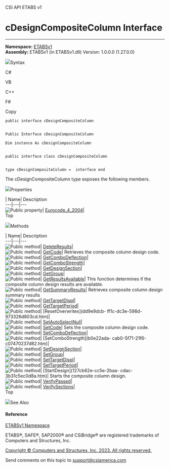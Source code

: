 ﻿

CSI API ETABS v1

# cDesignCompositeColumn Interface  
  
---  
  
**Namespace:** [ETABSv1](2780f1b8-2033-5289-2298-1cdb2a7508d9.htm)  
**Assembly:** ETABSv1 (in ETABSv1.dll) Version: 1.0.0.0 (1.27.0.0)

![](../icons/SectionExpanded.png)Syntax

C#

VB

C++

F#

Copy

    
    
    public interface cDesignCompositeColumn
    
    
    Public Interface cDesignCompositeColumn
    
    Dim instance As cDesignCompositeColumn
    
    
    public interface class cDesignCompositeColumn
    
    
    type cDesignCompositeColumn =  interface end

The cDesignCompositeColumn type exposes the following members.

![](../icons/SectionExpanded.png)Properties

| Name| Description  
---|---|---  
![Public property](../icons/pubproperty.gif)|
[Eurocode_4_2004](f2bf4c05-708d-811c-0368-da6f65a58aba.htm)|  
Top

![](../icons/SectionExpanded.png)Methods

| Name| Description  
---|---|---  
![Public method](../icons/pubmethod.gif)|
[DeleteResults](f7832243-ddf8-d1b1-7808-1c4728200b96.htm)|  
![Public method](../icons/pubmethod.gif)|
[GetCode](357d4d8f-4765-2880-1e1c-043dbb01aa52.htm)|  Retrieves the composite
column design code.  
![Public method](../icons/pubmethod.gif)|
[GetComboDeflection](592f5567-e72c-9dce-47de-71e4e6abdedf.htm)|  
![Public method](../icons/pubmethod.gif)|
[GetComboStrength](678a1837-9f1f-5378-a8d4-86b9125ca47c.htm)|  
![Public method](../icons/pubmethod.gif)|
[GetDesignSection](75c36ffc-e8ff-0813-8864-56f631446419.htm)|  
![Public method](../icons/pubmethod.gif)|
[GetGroup](beb1a119-3bef-38ed-131e-90200efdfa43.htm)|  
![Public method](../icons/pubmethod.gif)|
[GetResultsAvailable](2b2f06e8-b5c5-5d3e-99df-338ef5193e81.htm)|  This
function determines if the composite column design results are available.  
![Public method](../icons/pubmethod.gif)|
[GetSummaryResults](9445237f-a0f6-59a0-be68-adc48a169309.htm)|  Retrieves
composite column design summary results  
![Public method](../icons/pubmethod.gif)|
[GetTargetDispl](1c9ea748-01fa-a17f-dc1c-a40abf354fe5.htm)|  
![Public method](../icons/pubmethod.gif)|
[GetTargetPeriod](ad8e2120-d20b-3814-c15e-bbf4f6e1034b.htm)|  
![Public method](../icons/pubmethod.gif)| [ResetOverwrites](dd9e9dcb-
ff1c-dc3e-598d-973326d803cd.htm)|  
![Public method](../icons/pubmethod.gif)|
[SetAutoSelectNull](a4174d90-fcbf-f391-ee29-4e6cf7ba80de.htm)|  
![Public method](../icons/pubmethod.gif)|
[SetCode](c5a69edc-b7bb-e917-4c46-096e495a6b54.htm)|  Sets the composite
column design code.  
![Public method](../icons/pubmethod.gif)|
[SetComboDeflection](0f92dfa5-0e0b-8a07-3c54-86181160e28e.htm)|  
![Public method](../icons/pubmethod.gif)| [SetComboStrength](b0e22ada-
cab0-5f71-21f6-c07470237d82.htm)|  
![Public method](../icons/pubmethod.gif)|
[SetDesignSection](a4ee137b-7af2-73b1-b717-4ae9dc8bbc7c.htm)|  
![Public method](../icons/pubmethod.gif)|
[SetGroup](f13126dd-3455-6361-4a9f-9ed949e55c93.htm)|  
![Public method](../icons/pubmethod.gif)|
[SetTargetDispl](0558d5a6-785b-dc20-be6d-d50b43bb6567.htm)|  
![Public method](../icons/pubmethod.gif)|
[SetTargetPeriod](920c2bf6-af69-f688-ef89-565a595dda28.htm)|  
![Public method](../icons/pubmethod.gif)| [StartDesign](127cb62e-cc5e-2baa-
cdac-3b31c5ec0d8a.htm)|  Starts the composite column design.  
![Public method](../icons/pubmethod.gif)|
[VerifyPassed](ec219c80-9606-bc72-56cd-f90ec32d21ce.htm)|  
![Public method](../icons/pubmethod.gif)|
[VerifySections](ef42d520-2d62-3c38-35e7-ad2dd93e9bec.htm)|  
Top

![](../icons/SectionExpanded.png)See Also

#### Reference

[ETABSv1 Namespace](2780f1b8-2033-5289-2298-1cdb2a7508d9.htm)

ETABS®, SAFE®, SAP2000® and CSiBridge® are registered trademarks of Computers
and Structures, Inc.  

[Copyright © Computers and Structures, Inc. 2023. All rights
reserved.](http://www.csiamerica.com)

Send comments on this topic to
[support@csiamerica.com](mailto:support%40csiamerica.com?Subject=CSI%20API%20ETABS%20v1)

